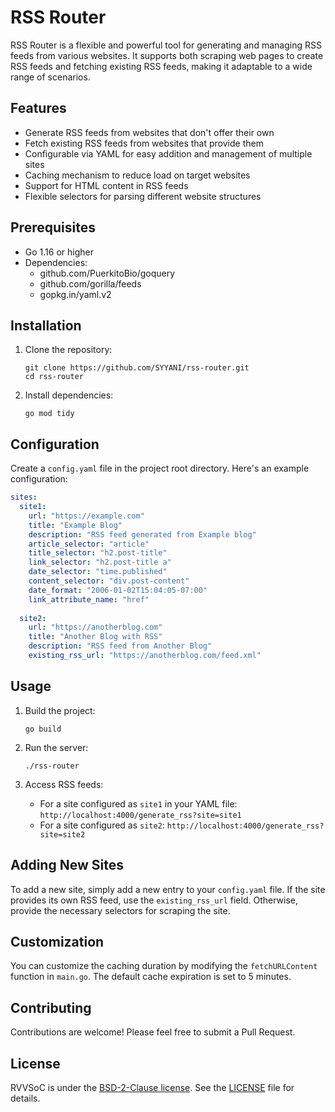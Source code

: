 # RSS Router

RSS Router is a flexible and powerful tool for generating and managing RSS feeds from various websites. It supports both scraping web pages to create RSS feeds and fetching existing RSS feeds, making it adaptable to a wide range of scenarios.

## Features

- Generate RSS feeds from websites that don't offer their own
- Fetch existing RSS feeds from websites that provide them
- Configurable via YAML for easy addition and management of multiple sites
- Caching mechanism to reduce load on target websites
- Support for HTML content in RSS feeds
- Flexible selectors for parsing different website structures

## Prerequisites

- Go 1.16 or higher
- Dependencies:
  - github.com/PuerkitoBio/goquery
  - github.com/gorilla/feeds
  - gopkg.in/yaml.v2

## Installation

1. Clone the repository:
   ```
   git clone https://github.com/SYYANI/rss-router.git
   cd rss-router
   ```

2. Install dependencies:
   ```
   go mod tidy
   ```

## Configuration

Create a `config.yaml` file in the project root directory. Here's an example configuration:

```yaml
sites:
  site1:
    url: "https://example.com"
    title: "Example Blog"
    description: "RSS feed generated from Example blog"
    article_selector: "article"
    title_selector: "h2.post-title"
    link_selector: "h2.post-title a"
    date_selector: "time.published"
    content_selector: "div.post-content"
    date_format: "2006-01-02T15:04:05-07:00"
    link_attribute_name: "href"
  
  site2:
    url: "https://anotherblog.com"
    title: "Another Blog with RSS"
    description: "RSS feed from Another Blog"
    existing_rss_url: "https://anotherblog.com/feed.xml"
```

## Usage

1. Build the project:
   ```
   go build
   ```

2. Run the server:
   ```
   ./rss-router
   ```

3. Access RSS feeds:
   - For a site configured as `site1` in your YAML file: `http://localhost:4000/generate_rss?site=site1`
   - For a site configured as `site2`: `http://localhost:4000/generate_rss?site=site2`

## Adding New Sites

To add a new site, simply add a new entry to your `config.yaml` file. If the site provides its own RSS feed, use the `existing_rss_url` field. Otherwise, provide the necessary selectors for scraping the site.

## Customization

You can customize the caching duration by modifying the `fetchURLContent` function in `main.go`. The default cache expiration is set to 5 minutes.

## Contributing

Contributions are welcome! Please feel free to submit a Pull Request.

## License

RVVSoC is under the [BSD-2-Clause license](https://github.com/SYYANI/rvvsoc/blob/main/LICENSE). See the [LICENSE](./LICENSE) file for details.
